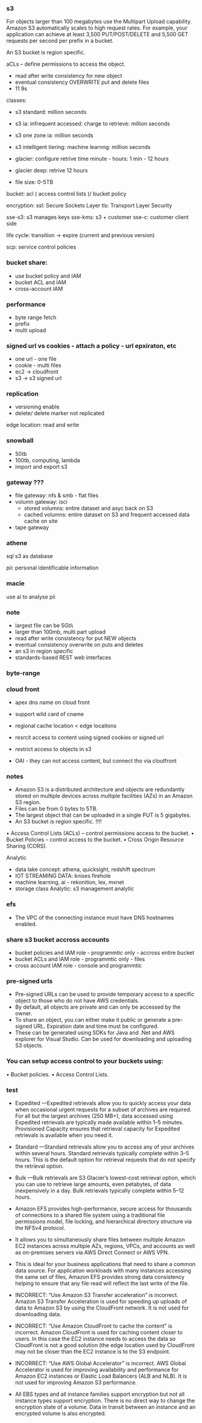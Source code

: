 ### s3
For objects larger than 100 megabytes use the Multipart Upload capability.
Amazon S3 automatically scales to high request rates.
For example, your application can achieve at least 3,500 PUT/POST/DELETE and 5,500 GET requests per second per prefix in a bucket.

An S3 bucket is region specific.

aCLs – define permissions to access the object.

- read after write consistency for new object
- eventual consistency OVERWRITE put and delete files
- 11 9s

classes:
- s3 standard: million seconds
- s3 ia: infrequent accessed: charge to retrieve: million seconds
- s3 one zone ia: million seconds
- s3 intelligent tiering: machine learnng: million seconds
- glacier: configure retrive time minute - hours: 1 min - 12 hours
- glacier deep: retrive 12 hours 

- file size: 0-5TB

bucket: acl ( access control lists )/ bucket policy

encryption: 
ssl: Secure Sockets Layer 
tls: Transport Layer Security

sse-s3: s3 manages keys
sse-kms: s3 + customer
sse-c: customer
client side

life cycle: transition -> expire (current and previous version)

scp: service control policies

### bucket share:
- use bucket policy and IAM
- bucket ACL and IAM
- cross-account IAM

### performance 
- byte range fetch
- prefix
- multi upload

### signed url vs cookies - attach a policy - url epxiraton, etc
- one url - one file
- cookie - multi files
- ec2 -> cloudfront
- s3 -> s3 signed url

### replication
- versioning enable
- delete/ delete marker not replicated 

edge location: read and write

### snowball
- 50tb
- 100tb, computing, lambda
- import and export s3

### gateway ???
- file gateway: nfs & smb - flat files
- volumn gateway: isci
  - stored volumns: entire dataset and asyc back on S3
  - cached volumns: entire dataset on S3 and frequent accessed data cache on site
- tape gateway

### athene
sql s3 as database

pii: personal identificable information

### macie
use ai to analyse pii


### note
- largest file can be 5Gb\
- larger than 100mb, multi part upload
- read after write consistency for put NEW objects
- eventual consistency overwrite on puts and deletes
- an s3 in region specific
- standards-based REST web interfaces 

### byte-range

### cloud front
- apex dns name on cloud front
- support wild card of cname
- regional cache location < edge locaitons

- resrcit access to content using signed cookies or signed url
- restrict access to objects in s3
- OAI - they can not access content, but connect tho via cloutfront

### notes
- Amazon S3 is a distributed architecture and objects are redundantly stored on multiple devices across multiple facilities (AZs) in an Amazon S3 region.
- Files can be from 0 bytes to 5TB.
- The largest object that can be uploaded in a single PUT is 5 gigabytes.
- An S3 bucket is region specific. !!!!

• Access Control Lists (ACLs) – control permissions access to the bucket.
• Bucket Policies – control access to the bucket.
• Cross Origin Resource Sharing (CORS).

Analytic 
- data lake concept: athena, quicksight, redshift spectrum
- IOT STREAMING DATA: knises firehole
- machine learning, ai - rekonition, lex, mxnet
- storage class Analytic: s3 management analytic


### efs
- The VPC of the connecting instance must have DNS hostnames enabled.


### share s3 bucket accross accounts
- bucket policies and IAM role - programmtic only - accross entire bucket
- bucket ACLs and IAM role - programmtic only - files
- cross account IAM role - console and programmtic 

### pre-signed urls
- Pre-signed URLs can be used to provide temporary access to a specific object to those who do not have AWS credentials.
- By default, all objects are private and can only be accessed by the owner.
- To share an object, you can either make it public or generate a pre-signed URL. Expiration date and time must be configured.
- These can be generated using SDKs for Java and .Net and AWS explorer for Visual Studio. Can be used for downloading and uploading S3 objects.

### You can setup access control to your buckets using:
• Bucket policies.
• Access Control Lists.

### test
- Expedited —Expedited retrievals allow you to quickly access your data when occasional urgent requests for a subset of archives are required. For all but the largest archives (250 MB+), data accessed using Expedited retrievals are typically made available within 1–5 minutes. Provisioned Capacity ensures that retrieval capacity for Expedited retrievals is available when you need it.
- Standard —Standard retrievals allow you to access any of your archives within several hours. Standard retrievals typically complete within 3–5 hours. This is the default option for retrieval requests that do not specify the retrieval option.
- Bulk —Bulk retrievals are S3 Glacier’s lowest-cost retrieval option, which you can use to retrieve large amounts, even petabytes, of data inexpensively in a day. Bulk retrievals typically complete within 5–12 hours.

- Amazon EFS provides high-performance, secure access for thousands of connections to a shared file system using a traditional file permissions model, file locking, and hierarchical directory structure via the NFSv4 protocol.

- It allows you to simultaneously share files between multiple Amazon EC2 instances across multiple AZs, regions, VPCs, and accounts as well as on-premises servers via AWS Direct Connect or AWS VPN.

- This is ideal for your business applications that need to share a common data source. For application workloads with many instances accessing the same set of files, Amazon EFS provides strong data consistency helping to ensure that any file read will reflect the last write of the file.

- INCORRECT: “Use Amazon S3 Transfer acceleration” is incorrect. Amazon S3 Transfer Acceleration is used for speeding up uploads of data to Amazon S3 by using the CloudFront network. It is not used for downloading data.

- INCORRECT: “Use Amazon CloudFront to cache the content” is incorrect. Amazon CloudFront is used for caching content closer to users. In this case the EC2 instance needs to access the data so CloudFront is not a good solution (the edge location used by CloudFront may not be closer than the EC2 instance is to the S3 endpoint.

- INCORRECT: “Use AWS Global Accelerator” is incorrect. AWS Global Accelerator is used for improving availability and performance for Amazon EC2 instances or Elastic Load Balancers (ALB and NLB). It is not used for improving Amazon S3 performance.

- All EBS types and all instance families support encryption but not all instance types support encryption. There is no direct way to change the encryption state of a volume. Data in transit between an instance and an encrypted volume is also encrypted.
